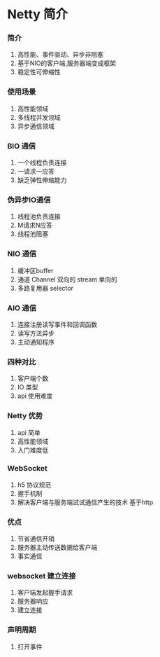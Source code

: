 # Netty 简介

### 简介

1. 高性能、事件驱动、异步非阻塞
2. 基于NIO的客户端,服务器端变成框架
3. 稳定性可伸缩性

### 使用场景

1. 高性能领域
2. 多线程并发领域
3. 异步通信领域

### BIO 通信

1. 一个线程负责连接
2. 一请求一应答
3. 缺乏弹性伸缩能力

### 伪异步IO通信

1. 线程池负责连接
2. M请求N应答
3. 线程池阻塞

### NIO 通信

1. 缓冲区buffer
2. 通道 Channel  双向的 stream 单向的
3. 多路复用器 selector

### AIO 通信

1. 连接注册读写事件和回调函数
2. 读写方法异步
3. 主动通知程序

### 四种对比

1. 客户端个数
2. IO 类型
3. api 使用难度

### Netty 优势
1. api 简单
2. 高性能领域
3. 入门难度低

### WebSocket
1. h5 协议规范
2. 握手机制
3. 解决客户端与服务端试试通信产生的技术 基于http

### 优点

1. 节省通信开销
2. 服务器主动传送数据给客户端
3. 事实通信

### websocket 建立连接

1. 客户端发起握手请求
2. 服务器响应
3. 建立连接

### 声明周期

1. 打开事件





